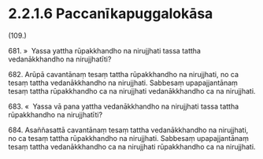 

# 2.2.1.6 Paccanīkapuggalokāsa





(109.)

681\. »  Yassa yattha rūpakkhandho na nirujjhati tassa tattha vedanākkhandho na nirujjhatīti?

682\. Arūpā cavantānaṃ tesaṃ tattha rūpakkhandho na nirujjhati, no ca tesaṃ tattha vedanākkhandho na nirujjhati. Sabbesaṃ upapajjantānaṃ tesaṃ tattha rūpakkhandho ca na nirujjhati vedanākkhandho ca na nirujjhati.

683\. «  Yassa vā pana yattha vedanākkhandho na nirujjhati tassa tattha rūpakkhandho na nirujjhatīti?

684\. Asaññasattā cavantānaṃ tesaṃ tattha vedanākkhandho na nirujjhati, no ca tesaṃ tattha rūpakkhandho na nirujjhati. Sabbesaṃ upapajjantānaṃ tesaṃ tattha vedanākkhandho ca na nirujjhati rūpakkhandho ca na nirujjhati.



